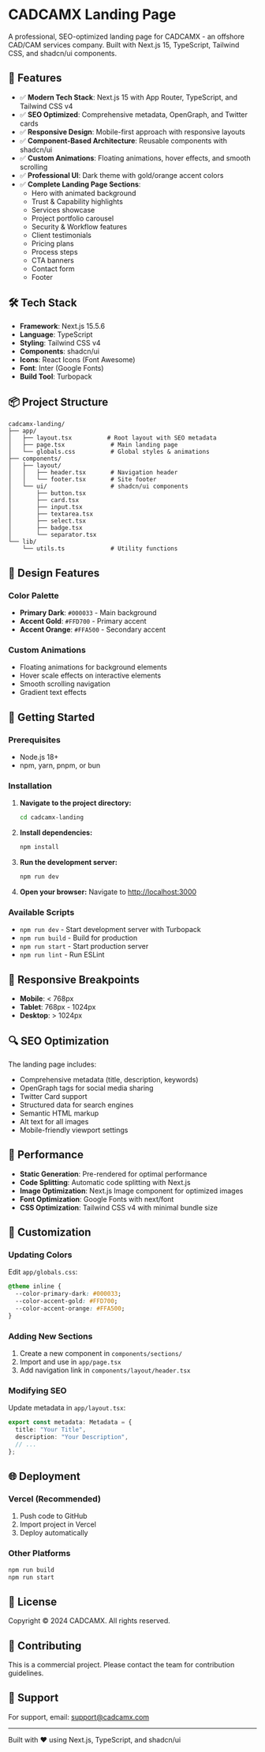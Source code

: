# CADCAMX Landing Page

A professional, SEO-optimized landing page for CADCAMX - an offshore CAD/CAM services company. Built with Next.js 15, TypeScript, Tailwind CSS, and shadcn/ui components.

## 🚀 Features

- ✅ **Modern Tech Stack**: Next.js 15 with App Router, TypeScript, and Tailwind CSS v4
- ✅ **SEO Optimized**: Comprehensive metadata, OpenGraph, and Twitter cards
- ✅ **Responsive Design**: Mobile-first approach with responsive layouts
- ✅ **Component-Based Architecture**: Reusable components with shadcn/ui
- ✅ **Custom Animations**: Floating animations, hover effects, and smooth scrolling
- ✅ **Professional UI**: Dark theme with gold/orange accent colors
- ✅ **Complete Landing Page Sections**:
  - Hero with animated background
  - Trust & Capability highlights
  - Services showcase
  - Project portfolio carousel
  - Security & Workflow features
  - Client testimonials
  - Pricing plans
  - Process steps
  - CTA banners
  - Contact form
  - Footer

## 🛠️ Tech Stack

- **Framework**: Next.js 15.5.6
- **Language**: TypeScript
- **Styling**: Tailwind CSS v4
- **Components**: shadcn/ui
- **Icons**: React Icons (Font Awesome)
- **Font**: Inter (Google Fonts)
- **Build Tool**: Turbopack

## 📦 Project Structure

```
cadcamx-landing/
├── app/
│   ├── layout.tsx          # Root layout with SEO metadata
│   ├── page.tsx             # Main landing page
│   └── globals.css          # Global styles & animations
├── components/
│   ├── layout/
│   │   ├── header.tsx       # Navigation header
│   │   └── footer.tsx       # Site footer
│   └── ui/                  # shadcn/ui components
│       ├── button.tsx
│       ├── card.tsx
│       ├── input.tsx
│       ├── textarea.tsx
│       ├── select.tsx
│       ├── badge.tsx
│       └── separator.tsx
└── lib/
    └── utils.ts             # Utility functions
```

## 🎨 Design Features

### Color Palette
- **Primary Dark**: `#000033` - Main background
- **Accent Gold**: `#FFD700` - Primary accent
- **Accent Orange**: `#FFA500` - Secondary accent

### Custom Animations
- Floating animations for background elements
- Hover scale effects on interactive elements
- Smooth scrolling navigation
- Gradient text effects

## 🚀 Getting Started

### Prerequisites
- Node.js 18+
- npm, yarn, pnpm, or bun

### Installation

1. **Navigate to the project directory:**
   ```bash
   cd cadcamx-landing
   ```

2. **Install dependencies:**
   ```bash
   npm install
   ```

3. **Run the development server:**
   ```bash
   npm run dev
   ```

4. **Open your browser:**
   Navigate to [http://localhost:3000](http://localhost:3000)

### Available Scripts

- `npm run dev` - Start development server with Turbopack
- `npm run build` - Build for production
- `npm run start` - Start production server
- `npm run lint` - Run ESLint

## 📱 Responsive Breakpoints

- **Mobile**: < 768px
- **Tablet**: 768px - 1024px
- **Desktop**: > 1024px

## 🔍 SEO Optimization

The landing page includes:
- Comprehensive metadata (title, description, keywords)
- OpenGraph tags for social media sharing
- Twitter Card support
- Structured data for search engines
- Semantic HTML markup
- Alt text for all images
- Mobile-friendly viewport settings

## 🎯 Performance

- **Static Generation**: Pre-rendered for optimal performance
- **Code Splitting**: Automatic code splitting with Next.js
- **Image Optimization**: Next.js Image component for optimized images
- **Font Optimization**: Google Fonts with next/font
- **CSS Optimization**: Tailwind CSS v4 with minimal bundle size

## 📝 Customization

### Updating Colors
Edit `app/globals.css`:
```css
@theme inline {
  --color-primary-dark: #000033;
  --color-accent-gold: #FFD700;
  --color-accent-orange: #FFA500;
}
```

### Adding New Sections
1. Create a new component in `components/sections/`
2. Import and use in `app/page.tsx`
3. Add navigation link in `components/layout/header.tsx`

### Modifying SEO
Update metadata in `app/layout.tsx`:
```typescript
export const metadata: Metadata = {
  title: "Your Title",
  description: "Your Description",
  // ...
};
```

## 🌐 Deployment

### Vercel (Recommended)
1. Push code to GitHub
2. Import project in Vercel
3. Deploy automatically

### Other Platforms
```bash
npm run build
npm run start
```

## 📄 License

Copyright © 2024 CADCAMX. All rights reserved.

## 🤝 Contributing

This is a commercial project. Please contact the team for contribution guidelines.

## 📧 Support

For support, email: support@cadcamx.com

---

Built with ❤️ using Next.js, TypeScript, and shadcn/ui
